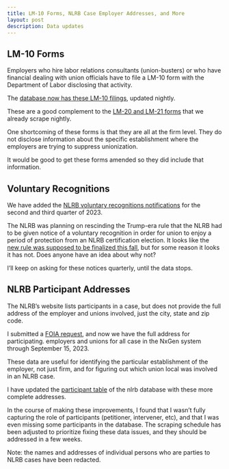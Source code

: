 ```yaml
---
title: LM-10 Forms, NLRB Case Employer Addresses, and More
layout: post
description: Data updates
---
```



## LM-10 Forms
Employers who hire labor relations consultants (union-busters) or who have financial dealing with union officials have to file a LM-10 form with the Department of Labor disclosing that activity. 

The [database now has these LM-10 filings](https://labordata.bunkum.us/lm10), updated nightly. 

These are a good complement to the [LM-20 and LM-21 forms](https://labordata.bunkum.us/lm20) that we already scrape nightly.

One shortcoming of these forms is that they are all at the firm level. They do not disclose information about the specific establishment where the employers are trying to suppress unionization.

It would be good to get these forms amended so they did include that information.

## Voluntary Recognitions
We have added the [NLRB voluntary recognitions notifications](https://labordata.bunkum.us/voluntary_recognitions) for the second and third quarter of 2023. 

The NLRB was planning on rescinding the Trump-era rule that the NLRB had to be given notice of a voluntary recognition in order for union to enjoy a period of protection from an NLRB certification election.  It looks like the [new rule was supposed to be finalized this fall](https://www.reginfo.gov/public/do/eAgendaViewRule?pubId=202304&RIN=3142-AA22), but for some reason it looks
it has not. Does anyone have an idea about why not?

I’ll keep on asking for these notices quarterly, until the data stops.

## NLRB Participant Addresses
The NLRB’s website lists participants in a case, but does not provide the full address of the employer and unions involved, just the city, state and zip code.

I submitted a [FOIA request](https://www.muckrock.com/foi/united-states-of-america-10/participant-and-participant_party-tables-151172/), and now we have the full address for participating. employers and unions for all case in the NxGen system through September 15, 2023.

These data are useful for identifying the particular establishment of the employer, not just firm, and for figuring out which union local was involved in an NLRB case.

I have updated the [participant table](https://labordata.bunkum.us/nlrb/participant) of the nlrb database with these more complete addresses.

In the course of making these improvements, I found that I wasn’t fully capturing the role of participants (petitioner, intervener, etc), and that I was even missing some participants in the database. The scraping schedule has been adjusted to prioritize fixing these data issues, and they should be addressed in a few weeks.

Note: the names and addresses of individual persons who are parties to NLRB cases have been redacted.

